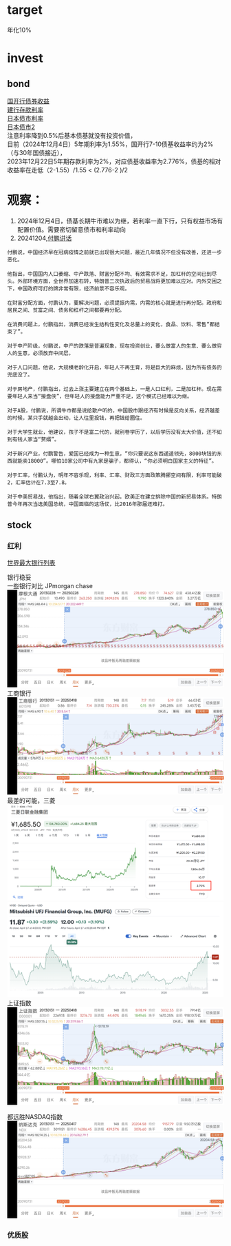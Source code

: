 # target
年化10%
# invest
## bond
[国开行债券收益](https://yield.chinabond.com.cn/gkh/index)   
[建行存款利率](https://ccb.com/cn/personal/interestv3/rate-tool-cunkuan.html)   
[日本债市利率](https://stock.finance.sina.com.cn/stock/go.php/vReport_Show/kind/industry/rptid/763453488313/index.phtml)   
[日本债市2](https://wallstreetcn.com/articles/3710081)   
注意利率降到0.5%后基本债基就没有投资价值，   
目前（2024年12月4日）5年期利率为1.55%，国开行7-10债基收益率约为2%（与30年国债接近），   
2023年12月22日5年期存款利率为2%，对应债基收益率为2.776%，债基的相对收益率在走低（2-1.55）/1.55 < (2.776-2 )/2   
# 观察：   
1. 2024年12月4日，债基长期牛市难以为继，若利率一直下行，只有权益市场有配置价值。需要密切留意债市和利率动向
2. 20241204,[付鹏讲话](https://www.quzaobao.com/news/china/202412/0331630.html)
```
付鹏说，中国经济早在冠病疫情之前就已出现很大问题，最近几年情况不但没有改善，还进一步恶化。

他指出，中国国内人口萎缩、中产跌落、财富分配不均、有效需求不足，加杠杆的空间已到尽头。外部环境方面，全世界加速右转，特朗普二次执政后的贸易战将更加难以应对。内外交困之下，中国政府可打的牌非常有限，经济前景不容乐观。

在财富分配方面，付鹏认为，要解决问题，必须提振内需，内需的核心就是进行再分配。政府和居民之间、贫富之间、债务和杠杆之间都要再分配。

在消费问题上，付鹏指出，消费已经发生结构性变化及总量上的变化，食品、饮料、零售“都结束了”。

对于中产阶级，付鹏说，中产的跌落是普遍现象，现在投资创业，要么做富人的生意、要么做穷人的生意，必须放弃中间层。

对于人口问题，他说，大规模老龄化开启，年轻人不再生育，将是巨大的麻烦，因为所有债务的兜底没了。

对于房地产，付鹏指出，过去上涨主要建立在两个基础上，一是人口红利，二是加杠杆。现在需要年轻人来当“接盘侠”，但年轻人的接盘能力严重不足，这个模式已经难以为继。

对于A股，付鹏说，所谓牛市都是说给散户听的，中国股市跟经济有时候是反向关系，经济越差的时候，某只手就越会出动，让人往里投钱，再把钱给圈住。

对于大学生就业，他建议，孩子不是富二代的，就别卷学历了，以后学历没有太大价值，还不如到有钱人家当“赘婿”。

对于新兴产业，付鹏警告，爱国已经成为一种生意，“你只要说这东西遥遥领先，8000块钱的东西就能卖18000”。哪怕10家公司中有九家是骗子，都得认，“你必须明白国家主义的特征”。

对于汇率，付鹏认为，明年不容乐观，利率、汇率、财政三方面政策腾挪空间有限，利率可能破2，汇率估计在7.3至7.8。

对于中美贸易战，他指出，随着全球右翼政治兴起，欧美正在建立排除中国的新贸易体系。特朗普今年再次当选美国总统，中国面临的这场仗，比2016年那届还难打。
```   

## stock
### 红利
[世界最大银行列表](https://en.wikipedia.org/wiki/List_of_largest_banks)     

银行稳妥    
一些银行对比
JPmorgan chase
![alt text](a664e451e2e95c3523dd95a63ed6d6e.jpg)
工商银行
![alt text](934414c2024808ba8be8891918ee61e.jpg)
最差的可能，三菱    
![alt text](0e0411d745056909043e36d62481fe3.png)
![alt text](ae17c3b7c8ec391f5b54252d5aac81f.png)
上证指数
![alt text](3abc23feabc5bf328ada7b58617e27c.jpg)

都远胜NASDAQ指数
![alt text](f63e686b280f5a48e312bfa4ddd67d2.jpg)

### 优质股

